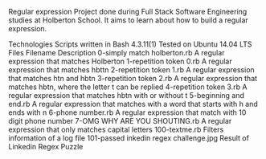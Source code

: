 Regular expression
Project done during Full Stack Software Engineering studies at Holberton School. It aims to learn about how to build a regular expression.

Technologies
Scripts written in Bash 4.3.11(1)
Tested on Ubuntu 14.04 LTS
Files
Filename	Description
0-simply match holberton.rb	A regular expression that matches Holberton
1-repetition token 0.rb	A regular expression that matches hbttn
2-repetition token 1.rb	A regular expression that matches htn and hbtn
3-repetition token 2.rb	A regular expression that matches hbtn, where the letter t can be replied
4-repetition token 3.rb	A regular expression that matches hbtn with or without t
5-beginning and end.rb	A regular expression that matches with a word that starts with h and ends with n
6-phone number.rb	A regular expression that match with 10 digit phone number
7-OMG WHY ARE YOU SHOUTING.rb	A regular expression that only matches capital letters
100-textme.rb	Filters information of a log file
101-passed inkedin regex challenge.jpg	Result of Linkedin Regex Puzzle
